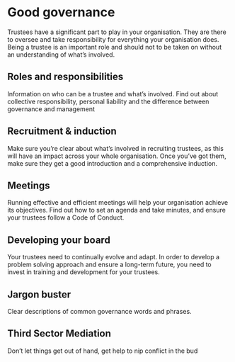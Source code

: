 # Good governance

Trustees have a significant part to play in your organisation. They are there to oversee and take responsibility for everything your organisation does. Being a trustee is an important role and should not to be taken on without an understanding of what’s involved.

## Roles and responsibilities

Information on who can be a trustee and what’s involved. Find out about collective responsibility, personal liability and the difference between governance and management

## Recruitment & induction

Make sure you’re clear about what’s involved in recruiting trustees, as this will have an impact across your whole organisation. Once you’ve got them, make sure they get a good introduction and a comprehensive induction.

## Meetings

Running effective and efficient meetings will help your organisation achieve its objectives. Find out how to set an agenda and take minutes, and ensure your trustees follow a Code of Conduct.

## Developing your board

Your trustees need to continually evolve and adapt. In order to develop a problem solving approach and ensure a long-term future, you need to invest in training and development for your trustees.

## Jargon buster

Clear descriptions of common governance words and phrases.

## Third Sector Mediation

Don’t let things get out of hand, get help to nip conflict in the bud
